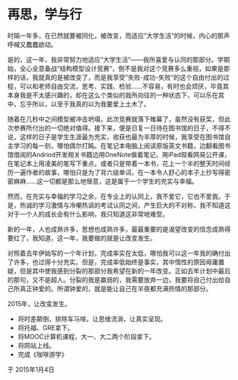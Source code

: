 # 再思，学与行

时隔一年多，在已然就要被同化，被改变，而适应”大学生活“的时候，内心的那声呼喊又蠢蠢欲动。 

是的，这一年，我非常努力地适应”大学生活“——我所喜爱与认同的那部分。学期始，全心全意备战”结构模型设计竞赛“，倒不是我对这个竞赛多么重视，如果是那样的话，我就真的是被改变了，而是我享受”失败-成功-失败“的这个自由付出的过程，可以和老师自由交流，思考、实践、检验……不容易，有时也会烦厌，毕竟其本身我是不太感兴趣的，却在这么个类似的我所向往的一种状态下，可以乐在其中，忘乎所以，以至于我真的以为我要爱上土木了。 

随着在几秒中之间模型被冲击坍塌，此次竞赛就落下帷幕了，虽然没有获奖，但此次参赛所付出的一切绝对值得。接下来，便是日复一日待在图书馆的日子，不得不说，这样的日子是学生生涯最为充实，收获也最为丰厚的时候，我享受在图书馆自主学习的每一刻，哪怕偶尔打盹。在笔记本电脑上阅读原版英文书籍，边翻看图书馆借阅的Andriod开发相关书籍边用OneNote做着笔记，用iPad观看网易公开课，在笔记本上用凌美的笔写下重点，或者只是带着一本书，花上一个半的整天时间经历一遍作者的故事，哪怕只是为了背六级单词，在一本令人舒心的本子上抄写得密密麻麻……这一切都是那么地惬意，这是属于一个学生的充实与幸福。 

然而，在充实与幸福的学习之余，在专业上的认同上，我不爱它，它也不爱我。于是，热诚的学习激情与冷嘲热讽的考试认同之间，产生巨大的不对称，我不知道这对于一个人的成长会有什么影响，我只知道这非常地难受。 

新的一年，人也成熟许多，思想也成熟许多，最最重要的是渴望改变的信念成熟得要红了，我知道，这一年，我要做的就是让改变发生。 

对照着去年伊始写的一个年计划，完成率实在太低，哪怕我可以这一年我的确付出了许多，也过得十分充实。但是，完成率低始终是事实，其中惰性的原因毋庸置疑，但是其中使我感到分裂的那部分我希望在新的一年改变。正如去年计划中最后的那句，又不是超人。分裂的我是羸弱的，我需要放弃一边，我要将自己付出给自己所真正钟爱的。所谓钟爱的，就是能让自己在半夜都充满热情的那部分。 

2015年，让改变发生。 

* 将时差颠倒，排除车马喧，让思维流淌，让真实呈现。 
* 将托福、GRE拿下。 
* 将MOOC计算机课程，大一、大二两个阶段拿下。 
* 将网站上线。 
* 完成《咖啡游学》 

于 2015年1月4日 